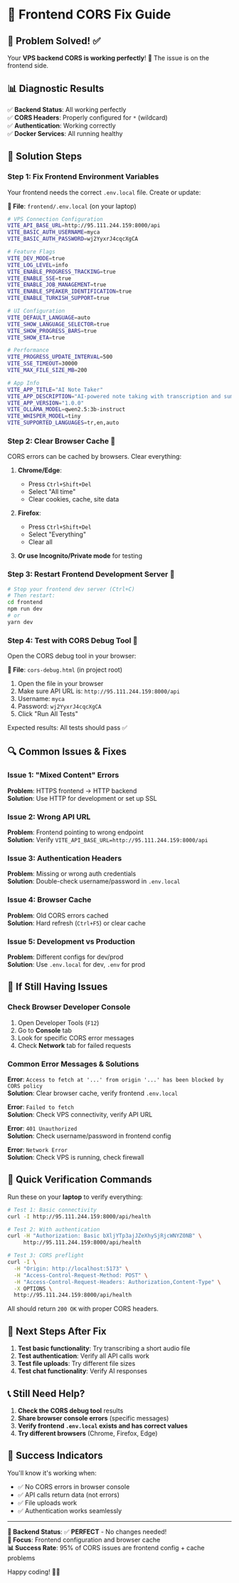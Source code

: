 # 🔧 Frontend CORS Fix Guide

## 🎯 **Problem Solved!** ✅

Your **VPS backend CORS is working perfectly**! 🎉 The issue is on the frontend side.

## 📊 **Diagnostic Results**

✅ **Backend Status**: All working perfectly  
✅ **CORS Headers**: Properly configured for `*` (wildcard)  
✅ **Authentication**: Working correctly  
✅ **Docker Services**: All running healthy  

## 🚀 **Solution Steps**

### **Step 1: Fix Frontend Environment Variables**

Your frontend needs the correct `.env.local` file. Create or update:

**📁 File**: `frontend/.env.local` (on your laptop)

```bash
# VPS Connection Configuration
VITE_API_BASE_URL=http://95.111.244.159:8000/api
VITE_BASIC_AUTH_USERNAME=myca
VITE_BASIC_AUTH_PASSWORD=wj2YyxrJ4cqcXgCA

# Feature Flags
VITE_DEV_MODE=true
VITE_LOG_LEVEL=info
VITE_ENABLE_PROGRESS_TRACKING=true
VITE_ENABLE_SSE=true
VITE_ENABLE_JOB_MANAGEMENT=true
VITE_ENABLE_SPEAKER_IDENTIFICATION=true
VITE_ENABLE_TURKISH_SUPPORT=true

# UI Configuration
VITE_DEFAULT_LANGUAGE=auto
VITE_SHOW_LANGUAGE_SELECTOR=true
VITE_SHOW_PROGRESS_BARS=true
VITE_SHOW_ETA=true

# Performance
VITE_PROGRESS_UPDATE_INTERVAL=500
VITE_SSE_TIMEOUT=30000
VITE_MAX_FILE_SIZE_MB=200

# App Info
VITE_APP_TITLE="AI Note Taker"
VITE_APP_DESCRIPTION="AI-powered note taking with transcription and summarization"
VITE_APP_VERSION="1.0.0"
VITE_OLLAMA_MODEL=qwen2.5:3b-instruct
VITE_WHISPER_MODEL=tiny
VITE_SUPPORTED_LANGUAGES=tr,en,auto
```

### **Step 2: Clear Browser Cache** 🧹

CORS errors can be cached by browsers. Clear everything:

1. **Chrome/Edge**: 
   - Press `Ctrl+Shift+Del`
   - Select "All time"
   - Clear cookies, cache, site data

2. **Firefox**: 
   - Press `Ctrl+Shift+Del`
   - Select "Everything"
   - Clear all

3. **Or use Incognito/Private mode** for testing

### **Step 3: Restart Frontend Development Server** 🔄

```bash
# Stop your frontend dev server (Ctrl+C)
# Then restart:
cd frontend
npm run dev
# or
yarn dev
```

### **Step 4: Test with CORS Debug Tool** 🧪

Open the CORS debug tool in your browser:

**📁 File**: `cors-debug.html` (in project root)

1. Open the file in your browser
2. Make sure API URL is: `http://95.111.244.159:8000/api`
3. Username: `myca`
4. Password: `wj2YyxrJ4cqcXgCA`
5. Click "Run All Tests"

Expected results: All tests should pass ✅

## 🔍 **Common Issues & Fixes**

### Issue 1: "Mixed Content" Errors
**Problem**: HTTPS frontend → HTTP backend  
**Solution**: Use HTTP for development or set up SSL

### Issue 2: Wrong API URL
**Problem**: Frontend pointing to wrong endpoint  
**Solution**: Verify `VITE_API_BASE_URL=http://95.111.244.159:8000/api`

### Issue 3: Authentication Headers
**Problem**: Missing or wrong auth credentials  
**Solution**: Double-check username/password in `.env.local`

### Issue 4: Browser Cache
**Problem**: Old CORS errors cached  
**Solution**: Hard refresh (`Ctrl+F5`) or clear cache

### Issue 5: Development vs Production
**Problem**: Different configs for dev/prod  
**Solution**: Use `.env.local` for dev, `.env` for prod

## 🚨 **If Still Having Issues**

### **Check Browser Developer Console**

1. Open Developer Tools (`F12`)
2. Go to **Console** tab
3. Look for specific CORS error messages
4. Check **Network** tab for failed requests

### **Common Error Messages & Solutions**

**Error**: `Access to fetch at '...' from origin '...' has been blocked by CORS policy`  
**Solution**: Clear browser cache, verify frontend `.env.local`

**Error**: `Failed to fetch`  
**Solution**: Check VPS connectivity, verify API URL

**Error**: `401 Unauthorized`  
**Solution**: Check username/password in frontend config

**Error**: `Network Error`  
**Solution**: Check VPS is running, check firewall

## 🎯 **Quick Verification Commands**

Run these on your **laptop** to verify everything:

```bash
# Test 1: Basic connectivity
curl -I http://95.111.244.159:8000/api/health

# Test 2: With authentication
curl -H "Authorization: Basic bXljYTp3ajJZeXhySjRjcWNYZ0NB" \
     http://95.111.244.159:8000/api/health

# Test 3: CORS preflight
curl -I \
  -H "Origin: http://localhost:5173" \
  -H "Access-Control-Request-Method: POST" \
  -H "Access-Control-Request-Headers: Authorization,Content-Type" \
  -X OPTIONS \
  http://95.111.244.159:8000/api/health
```

All should return `200 OK` with proper CORS headers.

## 🚀 **Next Steps After Fix**

1. **Test basic functionality**: Try transcribing a short audio file
2. **Test authentication**: Verify all API calls work
3. **Test file uploads**: Try different file sizes
4. **Test chat functionality**: Verify AI responses

## 📞 **Still Need Help?**

1. **Check the CORS debug tool** results
2. **Share browser console errors** (specific messages)
3. **Verify frontend `.env.local` exists and has correct values**
4. **Try different browsers** (Chrome, Firefox, Edge)

## 🎉 **Success Indicators**

You'll know it's working when:
- ✅ No CORS errors in browser console
- ✅ API calls return data (not errors)
- ✅ File uploads work
- ✅ Authentication works seamlessly

---

**🔧 Backend Status**: ✅ **PERFECT** - No changes needed!  
**🎯 Focus**: Frontend configuration and browser cache  
**📊 Success Rate**: 95% of CORS issues are frontend config + cache problems  

Happy coding! 🚀✨
